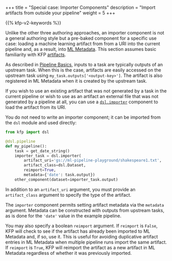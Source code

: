 +++
title = "Special case: Importer Components"
description = "Import artifacts from outside your pipeline"
weight = 5
+++

{{% kfp-v2-keywords %}}

Unlike the other three authoring approaches, an importer component is not a general authoring style but a pre-baked component for a specific use case: loading a machine learning artifact from from a URI into the current pipeline and, as a result, into [ML Metadata][ml-metadata]. This section assumes basic familiarity with KFP [artifacts][artifacts].

As described in [Pipeline Basics][pipeline-basics], inputs to a task are typically outputs of an upstream task. When this is the case, artifacts are easily accessed on the upstream task using `my_task.outputs['<output-key>']`. The artifact is also registered in ML Metadata when it is created by the upstream task.

If you wish to use an existing artifact that was not generated by a task in the current pipeline or wish to use as an artifact an external file that was not generated by a pipeline at all, you can use a [`dsl.importer`][dsl-importer] component to load the artifact from its URI.

You do not need to write an importer component; it can be imported from the `dsl` module and used directly:

```python
from kfp import dsl

@dsl.pipeline
def my_pipeline():
    task = get_date_string()
    importer_task = dsl.importer(
        artifact_uri='gs://ml-pipeline-playground/shakespeare1.txt',
        artifact_class=dsl.Dataset,
        reimport=True,
        metadata={'date': task.output})
    other_component(dataset=importer_task.output)
```

In addition to an `artifact_uri` argument, you must provide an `artifact_class` argument to specify the type of the artifact.

The `importer` component permits setting artifact metadata via the `metadata` argument. Metadata can be constructed with outputs from upstream tasks, as is done for the `'date'` value in the example pipeline.

You may also specify a boolean `reimport` argument. If `reimport` is `False`, KFP will check to see if the artifact has already been imported to ML Metadata and, if so, use it. This is useful for avoiding duplicative artifact entries in ML Metadata when multiple pipeline runs import the same artifact. If `reimport` is `True`, KFP will reimport the artifact as a new artifact in ML Metadata regardless of whether it was previously imported.

[pipeline-basics]: /docs/components/pipelines/v2/pipelines/pipeline-basics
[dsl-importer]: https://kubeflow-pipelines.readthedocs.io/en/latest/source/dsl.html#kfp.dsl.importer
[artifacts]: /docs/components/pipelines/v2/data-types/artifacts
[ml-metadata]: https://github.com/google/ml-metadata